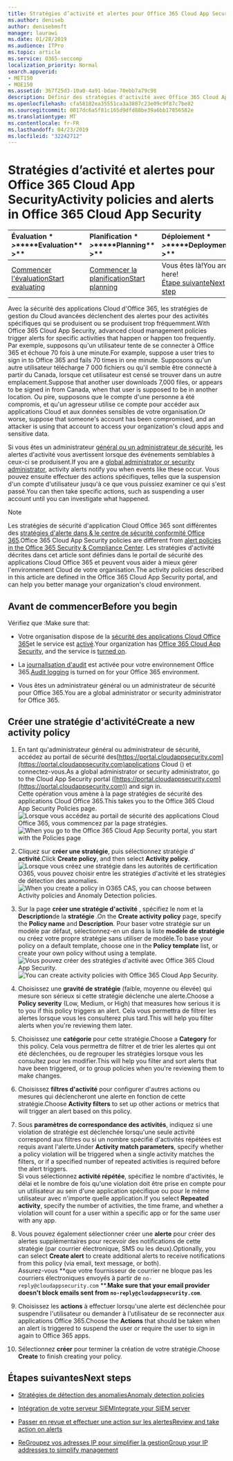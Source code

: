 ```yaml
---
title: Stratégies d’activité et alertes pour Office 365 Cloud App Security
ms.author: deniseb
author: denisebmsft
manager: laurawi
ms.date: 01/28/2019
ms.audience: ITPro
ms.topic: article
ms.service: O365-seccomp
localization_priority: Normal
search.appverid:
- MET150
- MOE150
ms.assetid: 367f25d3-10a0-4a91-bdae-70ebb7a79c98
description: Définir des stratégies d'activité avec Office 365 Cloud App Security pour configurer des alertes à déclencher lorsque des activités spécifiques se produisent ou se produisent trop fréquemment. En configurant des stratégies pour déclencher des alertes, vous pouvez être informé et surveiller des activités spécifiques.
ms.openlocfilehash: cfa58182ea35551ca3a3807c23e09c9f87c7be82
ms.sourcegitcommit: 0017dc6a5f81c165d9dfd88be39a6bb17856582e
ms.translationtype: MT
ms.contentlocale: fr-FR
ms.lasthandoff: 04/23/2019
ms.locfileid: "32242712"
---
```

# <a name="activity-policies-and-alerts-in-office-365-cloud-app-security"></a><span data-ttu-id="62872-104">Stratégies d’activité et alertes pour Office 365 Cloud App Security</span><span class="sxs-lookup"><span data-stu-id="62872-104">Activity policies and alerts in Office 365 Cloud App Security</span></span>

|<span data-ttu-id="62872-105">Évaluation \* *\>*\*</span><span class="sxs-lookup"><span data-stu-id="62872-105">\*\*\*\*Evaluation\*\* \>\*\*</span></span>|<span data-ttu-id="62872-106">Planification \* *\>*\*</span><span class="sxs-lookup"><span data-stu-id="62872-106">\*\*\*\*Planning\*\* \>\*\*</span></span>|<span data-ttu-id="62872-107">Déploiement \* *\>*\*</span><span class="sxs-lookup"><span data-stu-id="62872-107">\*\*\*\*Deployment\*\* \>\*\*</span></span>|<span data-ttu-id="62872-108">Utilisation \* \* \* \*</span><span class="sxs-lookup"><span data-stu-id="62872-108">\*\*\*\*Utilization\*\*\*\*</span></span>|
|:-----|:-----|:-----|:-----|
|[<span data-ttu-id="62872-109">Commencer l'évaluation</span><span class="sxs-lookup"><span data-stu-id="62872-109">Start evaluating</span></span>](office-365-cas-overview.md) <br/> |[<span data-ttu-id="62872-110">Commencer la planification</span><span class="sxs-lookup"><span data-stu-id="62872-110">Start planning</span></span>](get-ready-for-office-365-cas.md) <br/> |<span data-ttu-id="62872-111">Vous êtes là!</span><span class="sxs-lookup"><span data-stu-id="62872-111">You are here!</span></span>  <br/> [<span data-ttu-id="62872-112">Étape suivante</span><span class="sxs-lookup"><span data-stu-id="62872-112">Next step</span></span>](anomaly-detection-policies-in-ocas.md) <br/> |[<span data-ttu-id="62872-113">Commencer à utiliser</span><span class="sxs-lookup"><span data-stu-id="62872-113">Start utilizing</span></span>](utilization-activities-for-ocas.md) <br/> |
   
<span data-ttu-id="62872-114">Avec la sécurité des applications Cloud d'Office 365, les stratégies de gestion du Cloud avancées déclenchent des alertes pour des activités spécifiques qui se produisent ou se produisent trop fréquemment.</span><span class="sxs-lookup"><span data-stu-id="62872-114">With Office 365 Cloud App Security, advanced cloud management policies trigger alerts for specific activities that happen or happen too frequently.</span></span> <span data-ttu-id="62872-115">Par exemple, supposons qu'un utilisateur tente de se connecter à Office 365 et échoue 70 fois à une minute.</span><span class="sxs-lookup"><span data-stu-id="62872-115">For example, suppose a user tries to sign in to Office 365 and fails 70 times in one minute.</span></span> <span data-ttu-id="62872-116">Supposons qu'un autre utilisateur télécharge 7 000 fichiers ou qu'il semble être connecté à partir du Canada, lorsque cet utilisateur est censé se trouver dans un autre emplacement.</span><span class="sxs-lookup"><span data-stu-id="62872-116">Suppose that another user downloads 7,000 files, or appears to be signed in from Canada, when that user is supposed to be in another location.</span></span> <span data-ttu-id="62872-117">Ou pire, supposons que le compte d'une personne a été compromis, et qu'un agresseur utilise ce compte pour accéder aux applications Cloud et aux données sensibles de votre organisation.</span><span class="sxs-lookup"><span data-stu-id="62872-117">Or worse, suppose that someone's account has been compromised, and an attacker is using that account to access your organization's cloud apps and sensitive data.</span></span>
  
<span data-ttu-id="62872-118">Si vous êtes un administrateur [général ou un administrateur de sécurité](permissions-in-the-security-and-compliance-center.md), les alertes d'activité vous avertissent lorsque des événements semblables à ceux-ci se produisent.</span><span class="sxs-lookup"><span data-stu-id="62872-118">If you are a [global administrator or security administrator](permissions-in-the-security-and-compliance-center.md), activity alerts notify you when events like these occur.</span></span> <span data-ttu-id="62872-119">Vous pouvez ensuite effectuer des actions spécifiques, telles que la suspension d'un compte d'utilisateur jusqu'à ce que vous puissiez examiner ce qui s'est passé.</span><span class="sxs-lookup"><span data-stu-id="62872-119">You can then take specific actions, such as suspending a user account until you can investigate what happened.</span></span>
  
> [!NOTE]
> <span data-ttu-id="62872-120">Les stratégies de sécurité d'application Cloud Office 365 sont différentes des [stratégies d'alerte dans &amp; le centre de sécurité conformité Office 365](alert-policies.md).</span><span class="sxs-lookup"><span data-stu-id="62872-120">Office 365 Cloud App Security policies are different from [alert policies in the Office 365 Security &amp; Compliance Center](alert-policies.md).</span></span> <span data-ttu-id="62872-121">Les stratégies d'activité décrites dans cet article sont définies dans le portail de sécurité des applications Cloud Office 365 et peuvent vous aider à mieux gérer l'environnement Cloud de votre organisation.</span><span class="sxs-lookup"><span data-stu-id="62872-121">The activity policies described in this article are defined in the Office 365 Cloud App Security portal, and can help you better manage your organization's cloud environment.</span></span> 
  
## <a name="before-you-begin"></a><span data-ttu-id="62872-122">Avant de commencer</span><span class="sxs-lookup"><span data-stu-id="62872-122">Before you begin</span></span>

<span data-ttu-id="62872-123">Vérifiez que :</span><span class="sxs-lookup"><span data-stu-id="62872-123">Make sure that:</span></span>
  
- <span data-ttu-id="62872-124">Votre organisation dispose de la [sécurité des applications Cloud Office 365](office-365-cas-overview.md)et le service est [activé](turn-on-office-365-cas.md).</span><span class="sxs-lookup"><span data-stu-id="62872-124">Your organization has [Office 365 Cloud App Security](office-365-cas-overview.md), and the service is [turned on](turn-on-office-365-cas.md).</span></span>
    
- <span data-ttu-id="62872-125">La [journalIsation d'audit](turn-audit-log-search-on-or-off.md) est activée pour votre environnement Office 365.</span><span class="sxs-lookup"><span data-stu-id="62872-125">[Audit logging](turn-audit-log-search-on-or-off.md) is turned on for your Office 365 environment.</span></span> 
    
- <span data-ttu-id="62872-126">Vous êtes un administrateur général ou un administrateur de sécurité pour Office 365.</span><span class="sxs-lookup"><span data-stu-id="62872-126">You are a global administrator or security administrator for Office 365.</span></span>
    
## <a name="create-a-new-activity-policy"></a><span data-ttu-id="62872-127">Créer une stratégie d'activité</span><span class="sxs-lookup"><span data-stu-id="62872-127">Create a new activity policy</span></span>

1. <span data-ttu-id="62872-128">En tant qu'administrateur général ou administrateur de sécurité, accédez au portail de sécurité des[https://portal.cloudappsecurity.com](https://portal.cloudappsecurity.com)applications Cloud () et connectez-vous.</span><span class="sxs-lookup"><span data-stu-id="62872-128">As a global administrator or security administrator, go to the Cloud App Security portal ([https://portal.cloudappsecurity.com](https://portal.cloudappsecurity.com)) and sign in.</span></span> <br><span data-ttu-id="62872-129">Cette opération vous amène à la page stratégies de sécurité des applications Cloud Office 365.</span><span class="sxs-lookup"><span data-stu-id="62872-129">This takes you to the Office 365 Cloud App Security Policies page.</span></span><br><span data-ttu-id="62872-130">![Lorsque vous accédez au portail de sécurité des applications Cloud Office 365, vous commencez par la page stratégies.](media/5cb8833c-4e08-438c-bab3-91b5106f6f3f.png)</span><span class="sxs-lookup"><span data-stu-id="62872-130">![When you go to the Office 365 Cloud App Security portal, you start with the Policies page](media/5cb8833c-4e08-438c-bab3-91b5106f6f3f.png)</span></span>
  
2. <span data-ttu-id="62872-131">Cliquez sur **créer une stratégie**, puis sélectionnez stratégie d' **activité**.</span><span class="sxs-lookup"><span data-stu-id="62872-131">Click **Create policy**, and then select **Activity policy**.</span></span><br><span data-ttu-id="62872-132">![Lorsque vous créez une stratégie dans les autorités de certification O365, vous pouvez choisir entre les stratégies d'activité et les stratégies de détection des anomalies.](media/79f34535-ddf9-4a5b-a0a3-8766bf9c174c.png)</span><span class="sxs-lookup"><span data-stu-id="62872-132">![When you create a policy in O365 CAS, you can choose between Activity policies and Anomaly Detection policies.](media/79f34535-ddf9-4a5b-a0a3-8766bf9c174c.png)</span></span>
  
3. <span data-ttu-id="62872-133">Sur la page **créer une stratégie d'activité** , spécifiez le nom et la **Description**de la **stratégie** .</span><span class="sxs-lookup"><span data-stu-id="62872-133">On the **Create activity policy** page, specify the **Policy name** and **Description**.</span></span> <span data-ttu-id="62872-134">Pour baser votre stratégie sur un modèle par défaut, sélectionnez-en un dans la liste **modèle de stratégie** ou créez votre propre stratégie sans utiliser de modèle.</span><span class="sxs-lookup"><span data-stu-id="62872-134">To base your policy on a default template, choose one in the **Policy template** list, or create your own policy without using a template.</span></span><br><span data-ttu-id="62872-135">![Vous pouvez créer des stratégies d'activité avec Office 365 Cloud App Security.](media/4083a76f-7074-4d6a-8200-6d76d49259d7.png)</span><span class="sxs-lookup"><span data-stu-id="62872-135">![You can create activity policies with Office 365 Cloud App Security.](media/4083a76f-7074-4d6a-8200-6d76d49259d7.png)</span></span>
  
4. <span data-ttu-id="62872-136">Choisissez une **gravité de stratégie** (faible, moyenne ou élevée) qui mesure son sérieux si cette stratégie déclenche une alerte.</span><span class="sxs-lookup"><span data-stu-id="62872-136">Choose a **Policy severity** (Low, Medium, or High) that measures how serious it is to you if this policy triggers an alert.</span></span> <span data-ttu-id="62872-137">Cela vous permettra de filtrer les alertes lorsque vous les consulterez plus tard.</span><span class="sxs-lookup"><span data-stu-id="62872-137">This will help you filter alerts when you're reviewing them later.</span></span> 
    
5. <span data-ttu-id="62872-138">Choisissez une **catégorie** pour cette stratégie.</span><span class="sxs-lookup"><span data-stu-id="62872-138">Choose a **Category** for this policy.</span></span> <span data-ttu-id="62872-139">Cela vous permettra de filtrer et de trier les alertes qui ont été déclenchées, ou de regrouper les stratégies lorsque vous les consultez pour les modifier.</span><span class="sxs-lookup"><span data-stu-id="62872-139">This will help you filter and sort alerts that have been triggered, or to group policies when you're reviewing them to make changes.</span></span> 
    
6. <span data-ttu-id="62872-140">Choisissez **filtres d'activité** pour configurer d'autres actions ou mesures qui déclencheront une alerte en fonction de cette stratégie.</span><span class="sxs-lookup"><span data-stu-id="62872-140">Choose **Activity filters** to set up other actions or metrics that will trigger an alert based on this policy.</span></span> 
    
7. <span data-ttu-id="62872-141">Sous **paramètres de correspondance des activités**, indiquez si une violation de stratégie est déclenchée lorsqu'une seule activité correspond aux filtres ou si un nombre spécifié d'activités répétées est requis avant l'alerte.</span><span class="sxs-lookup"><span data-stu-id="62872-141">Under **Activity match parameters**, specify whether a policy violation will be triggered when a single activity matches the filters, or if a specified number of repeated activities is required before the alert triggers.</span></span><br><span data-ttu-id="62872-142">Si vous sélectionnez **activité répétée**, spécifiez le nombre d'activités, le délai et le nombre de fois qu'une violation doit être prise en compte pour un utilisateur au sein d'une application spécifique ou pour le même utilisateur avec n'importe quelle application.</span><span class="sxs-lookup"><span data-stu-id="62872-142">If you select **Repeated activity**, specify the number of activities, the time frame, and whether a violation will count for a user within a specific app or for the same user with any app.</span></span>
    
8. <span data-ttu-id="62872-143">Vous pouvez également sélectionner créer une **alerte** pour créer des alertes supplémentaires pour recevoir des notifications de cette stratégie (par courrier électronique, SMS ou les deux).</span><span class="sxs-lookup"><span data-stu-id="62872-143">Optionally, you can select **Create alert** to create additional alerts to receive notifications from this policy (via email, text message, or both).</span></span><br><span data-ttu-id="62872-144">Assurez-vous \*\*que votre fournisseur de courrier ne bloque pas les courriers électroniques envoyés à partir de `no-reply@cloudappsecurity.com` \*\*.</span><span class="sxs-lookup"><span data-stu-id="62872-144">**Make sure that your email provider doesn't block emails sent from `no-reply@cloudappsecurity.com`**.</span></span> 
  
9. <span data-ttu-id="62872-145">Choisissez les **actions** à effectuer lorsqu'une alerte est déclenchée pour suspendre l'utilisateur ou demander à l'utilisateur de se reconnecter aux applications Office 365.</span><span class="sxs-lookup"><span data-stu-id="62872-145">Choose the **Actions** that should be taken when an alert is triggered to suspend the user or require the user to sign in again to Office 365 apps.</span></span> 
    
10. <span data-ttu-id="62872-146">Sélectionnez **créer** pour terminer la création de votre stratégie.</span><span class="sxs-lookup"><span data-stu-id="62872-146">Choose **Create** to finish creating your policy.</span></span> 
    
## <a name="next-steps"></a><span data-ttu-id="62872-147">Étapes suivantes</span><span class="sxs-lookup"><span data-stu-id="62872-147">Next steps</span></span>

- [<span data-ttu-id="62872-148">Stratégies de détection des anomalies</span><span class="sxs-lookup"><span data-stu-id="62872-148">Anomaly detection policies</span></span>](anomaly-detection-policies-in-ocas.md)
    
- [<span data-ttu-id="62872-149">Intégration de votre serveur SIEM</span><span class="sxs-lookup"><span data-stu-id="62872-149">Integrate your SIEM server</span></span>](integrate-your-siem-server-with-office-365-cas.md)
    
- [<span data-ttu-id="62872-150">Passer en revue et effectuer une action sur les alertes</span><span class="sxs-lookup"><span data-stu-id="62872-150">Review and take action on alerts</span></span>](review-office-365-cas-alerts.md)
    
- [<span data-ttu-id="62872-151">ReGroupez vos adresses IP pour simplifier la gestion</span><span class="sxs-lookup"><span data-stu-id="62872-151">Group your IP addresses to simplify management</span></span>](group-your-ip-addresses-in-ocas.md)
    

